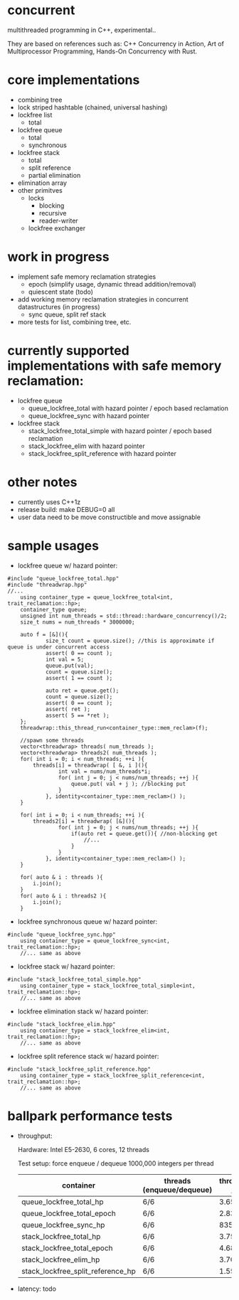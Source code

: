 # concurrent
multithreaded programming in C++, experimental..

They are based on references such as: C++ Concurrency in Action, Art of Multiprocessor Programming, Hands-On Concurrency with Rust.
  
# core implementations
  - combining tree
  - lock striped hashtable (chained, universal hashing)
  - lockfree list
    - total
  - lockfree queue
    - total
    - synchronous
  - lockfree stack
    - total
    - split reference
    - partial elimination
  - elimination array
  - other primitves
    - locks
      - blocking
      - recursive
      - reader-writer
    - lockfree exchanger

# work in progress
  - implement safe memory reclamation strategies
    - epoch (simplify usage, dynamic thread addition/removal)
	- quiescent state (todo)
  - add working memory reclamation strategies in concurrent datastructures (in progress)
    - sync queue, split ref stack
  - more tests for list, combining tree, etc.

# currently supported implementations with safe memory reclamation:
  - lockfree queue
    - queue_lockfree_total with hazard pointer / epoch based reclamation
    - queue_lockfree_sync with hazard pointer
  - lockfree stack
    - stack_lockfree_total_simple with hazard pointer / epoch based reclamation
    - stack_lockfree_elim with hazard pointer
    - stack_lockfree_split_reference with hazard pointer

# other notes
  - currently uses C++1z
  - release build: make DEBUG=0 all
  - user data need to be move constructible and move assignable

# sample usages
  - lockfree queue w/ hazard pointer:
```
#include "queue_lockfree_total.hpp"
#include "threadwrap.hpp"
//...
    using container_type = queue_lockfree_total<int, trait_reclamation::hp>;
    container_type queue;
    unsigned int num_threads = std::thread::hardware_concurrency()/2;
    size_t nums = num_threads * 3000000;
    
    auto f = [&](){
            size_t count = queue.size(); //this is approximate if queue is under concurrent access
            assert( 0 == count );
            int val = 5;
            queue.put(val);
            count = queue.size(); 
            assert( 1 == count );

            auto ret = queue.get();
            count = queue.size();
            assert( 0 == count );
            assert( ret );
            assert( 5 == *ret );
    };
    threadwrap::this_thread_run<container_type::mem_reclam>(f);

    //spawn some threads
    vector<threadwrap> threads( num_threads );
    vector<threadwrap> threads2( num_threads );    
    for( int i = 0; i < num_threads; ++i ){
        threads[i] = threadwrap( [ &, i ](){
                int val = nums/num_threads*i;
                for( int j = 0; j < nums/num_threads; ++j ){
                    queue.put( val + j ); //blocking put
                }
            }, identity<container_type::mem_reclam>() );
    }

    for( int i = 0; i < num_threads; ++i ){
        threads2[i] = threadwrap( [&](){
                for( int j = 0; j < nums/num_threads; ++j ){
                    if(auto ret = queue.get()){ //non-blocking get
                        //...
                    } 
                }
            }, identity<container_type::mem_reclam>() );
    }
  
    for( auto & i : threads ){
        i.join();
    }
    for( auto & i : threads2 ){
        i.join();
    }
```
  - lockfree synchronous queue w/ hazard pointer:
```
#include "queue_lockfree_sync.hpp"
    using container_type = queue_lockfree_sync<int, trait_reclamation::hp>;
    //... same as above
```
  - lockfree stack w/ hazard pointer:
```
#include "stack_lockfree_total_simple.hpp"
    using container_type = stack_lockfree_total_simple<int, trait_reclamation::hp>;
    //... same as above
```
  - lockfree elimination stack w/ hazard pointer:
```
#include "stack_lockfree_elim.hpp"
    using container_type = stack_lockfree_elim<int, trait_reclamation::hp>;
    //... same as above
```
  - lockfree split reference stack w/ hazard pointer:
```
#include "stack_lockfree_split_reference.hpp"
    using container_type = stack_lockfree_split_reference<int, trait_reclamation::hp>;
    //... same as above
```

# ballpark performance tests
    
 - throughput:

    Hardware: Intel E5-2630, 6 cores, 12 threads

    Test setup: force enqueue / dequeue 1000,000 integers per thread
    
    | container | threads (enqueue/dequeue) | throughput /sec |
    |---|---|---|
    | queue_lockfree_total_hp  | 6/6 | 3.65e6 |
    | queue_lockfree_total_epoch  | 6/6 | 2.83e6 |
    | queue_lockfree_sync_hp | 6/6 | 835422 |
    | stack_lockfree_total_hp | 6/6 | 3.75e6 |
    | stack_lockfree_total_epoch | 6/6 | 4.68e6 |
    | stack_lockfree_elim_hp | 6/6 | 3.70e6 |
    | stack_lockfree_split_reference_hp | 6/6 | 1.55e6 |

  - latency: todo